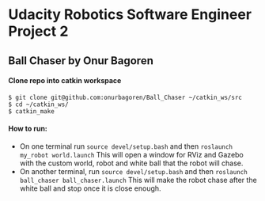# Udacity Robotics Software Engineer Project 2
## Ball Chaser by Onur Bagoren

#### Clone repo into catkin workspace
```
$ git clone git@github.com:onurbagoren/Ball_Chaser ~/catkin_ws/src
$ cd ~/catkin_ws/
$ catkin_make
```

#### How to run:
- On one terminal run `source devel/setup.bash` and then `roslaunch my_robot world.launch`
This will open a window for RViz and Gazebo with the custom world, robot and white ball that the robot will chase.
- On another terminal, run `source devel/setup.bash` and then `roslaunch ball_chaser ball_chaser.launch`
This will make the robot chase after the white ball and stop once it is close enough.
